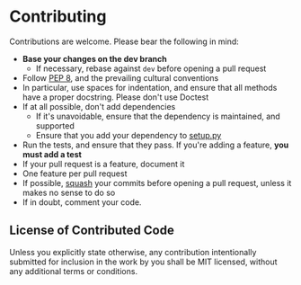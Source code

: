# Contributing
Contributions are welcome. Please bear the following in mind:

- **Base your changes on the dev branch**
    - If necessary, rebase against `dev` before opening a pull request
- Follow [PEP 8](http://www.python.org/dev/peps/pep-0008/), and the prevailing cultural conventions
- In particular, use spaces for indentation, and ensure that all methods have a proper docstring. Please don't use Doctest
- If at all possible, don't add dependencies
    - If it's unavoidable, ensure that the dependency is maintained, and supported
    - Ensure that you add your dependency to [setup.py](setup.py)
- Run the tests, and ensure that they pass. If you're adding a feature, **you must add a test**
- If your pull request is a feature, document it
- One feature per pull request
- If possible, [squash](http://git-scm.com/book/en/Git-Tools-Rewriting-History#Squashing-Commits) your commits before opening a pull request, unless it makes no sense to do so
- If in doubt, comment your code.

## License of Contributed Code
Unless you explicitly state otherwise, any contribution intentionally submitted for inclusion in the work by you shall be MIT licensed, without any additional terms or conditions.
